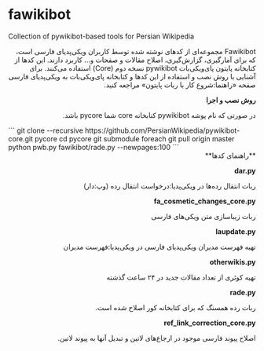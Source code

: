 # fawikibot
Collection of pywikibot-based tools for Persian Wikipedia

<div dir="rtl">
Fawikibot مجموعه‌ای از کدهای نوشته شده توسط کاربران ویکی‌پدیای فارسی است، که برای آمارگیری، گزارش‌گیری، اصلاح مقالات و صفحات و... کاربرد دارند. این کدها از کتابخانه پایتون پای‌ویکی‌بات pywikibot نسخه دوم (Core) استفاده می‌کنند. برای آشنایی با روش نصب و استفاده از این کدها و کتابخانه پای‌ویکی‌بات به ویکی‌پدیای فارسی صفحه «راهنما:شروع کار با ربات پایتون» مراجعه کنید.

**روش نصب و اجرا**

در صورتی که نام پوشه pywikibot کتابخانه core شما pycore باشد.
<div dir="ltr">
```
   git clone --recursive https://github.com/PersianWikipedia/pywikibot-core.git pycore
   cd pycore
   git submodule foreach git pull origin master
   python pwb.py fawikibot/rade.py --newpages:100
```

<div dir="rtl">
**راهنمای کدها**

**dar.py**

ربات انتقال رده‌ها در ویکی‌پدیا:درخواست انتقال رده (وپ:دار)

**fa_cosmetic_changes_core.py**

ربات زیباسازی متن ویکی‌های فارسی

**laupdate.py**

تهیه فهرست مدیران ویکی‌پدیای فارسی در ویکی‌پدیا:فهرست مدیران

**otherwikis.py**

تهیه کوئری از تعداد مقالات جدید در ۲۴ ساعت گذشته

**rade.py**

ربات رده همسنگ که برای کتابخانه کور اصلاح شده است.

**ref_link_correction_core.py**

اصلاح پیوند فارسی موجود در ارجاع‌های لاتین و تبدیل آنها به پیوند لاتین.
